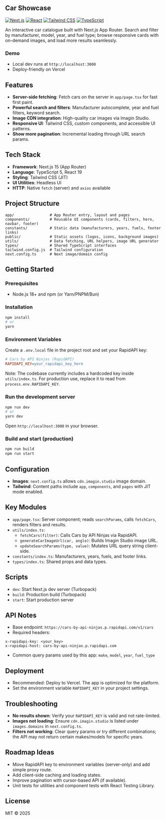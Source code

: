 ## Car Showcase

[![Next.js](https://img.shields.io/badge/Next.js-15-black?logo=next.js)](https://nextjs.org)
[![React](https://img.shields.io/badge/React-19-61dafb?logo=react&logoColor=black)](https://react.dev)
[![Tailwind CSS](https://img.shields.io/badge/Tailwind_CSS-3-38bdf8?logo=tailwindcss&logoColor=white)](https://tailwindcss.com)
[![TypeScript](https://img.shields.io/badge/TypeScript-5-3178C6?logo=typescript&logoColor=white)](https://www.typescriptlang.org)

An interactive car catalogue built with Next.js App Router. Search and filter by manufacturer, model, year, and fuel type; browse responsive cards with on-demand images, and load more results seamlessly.

### Demo

- Local dev runs at `http://localhost:3000`
- Deploy-friendly on Vercel

## Features

- **Server-side fetching**: Fetch cars on the server in `app/page.tsx` for fast first paint.
- **Powerful search and filters**: Manufacturer autocomplete, year and fuel filters, keyword search.
- **Image CDN integration**: High-quality car images via Imagin Studio.
- **Responsive UI**: Tailwind CSS, custom components, and accessible UI patterns.
- **Show more pagination**: Incremental loading through URL search params.

## Tech Stack

- **Framework**: Next.js 15 (App Router)
- **Language**: TypeScript 5, React 19
- **Styling**: Tailwind CSS (JIT)
- **UI Utilities**: Headless UI
- **HTTP**: Native `fetch` (server) and `axios` available

## Project Structure

```text
app/                # App Router entry, layout and pages
components/         # Reusable UI components (cards, filters, hero, navbar, footer)
constants/          # Static data (manufacturers, years, fuels, footer links)
public/             # Static assets (logos, icons, background images)
utils/              # Data fetching, URL helpers, image URL generator
types/              # Shared TypeScript interfaces
tailwind.config.js  # Tailwind configuration
next.config.ts      # Next image/domain config
```

## Getting Started

### Prerequisites

- Node.js 18+ and npm (or Yarn/PNPM/Bun)

### Installation

```bash
npm install
# or
yarn
```

### Environment Variables

Create a `.env.local` file in the project root and set your RapidAPI key:

```ini
# Cars by API Ninjas (RapidAPI)
RAPIDAPI_KEY=your_rapidapi_key_here
```

Note: The codebase currently includes a hardcoded key inside `utils/index.ts`. For production use, replace it to read from `process.env.RAPIDAPI_KEY`.

### Run the development server

```bash
npm run dev
# or
yarn dev
```

Open `http://localhost:3000` in your browser.

### Build and start (production)

```bash
npm run build
npm run start
```

## Configuration

- **Images**: `next.config.ts` allows `cdn.imagin.studio` image domain.
- **Tailwind**: Content paths include `app`, `components`, and `pages` with JIT mode enabled.

## Key Modules

- `app/page.tsx`: Server component; reads `searchParams`, calls `fetchCars`, renders filters and results.
- `utils/index.ts`:
  - `fetchCars(filter)`: Calls Cars by API Ninjas via RapidAPI.
  - `generateCarImageUrl(car, angle)`: Builds Imagin Studio image URL.
  - `updateSearchParams(type, value)`: Mutates URL query string client-side.
- `constants/index.ts`: Manufacturers, years, fuels, and footer links.
- `types/index.ts`: Shared props and data types.

## Scripts

- `dev`: Start Next.js dev server (Turbopack)
- `build`: Production build (Turbopack)
- `start`: Start production server

## API Notes

- Base endpoint: `https://cars-by-api-ninjas.p.rapidapi.com/v1/cars`
- Required headers:

```http
x-rapidapi-key: <your_key>
x-rapidapi-host: cars-by-api-ninjas.p.rapidapi.com
```

- Common query params used by this app: `make`, `model`, `year`, `fuel_type`

## Deployment

- Recommended: Deploy to Vercel. The app is optimized for the platform.
- Set the environment variable `RAPIDAPI_KEY` in your project settings.

## Troubleshooting

- **No results shown**: Verify your `RAPIDAPI_KEY` is valid and not rate-limited.
- **Images not loading**: Ensure `cdn.imagin.studio` is listed under `images.domains` in `next.config.ts`.
- **Filters not working**: Clear query params or try different combinations; the API may not return certain makes/models for specific years.

## Roadmap Ideas

- Move RapidAPI key to environment variables (server-only) and add simple proxy route.
- Add client-side caching and loading states.
- Improve pagination with cursor-based API (if available).
- Unit tests for utilities and component tests with React Testing Library.

## License

MIT © 2025
